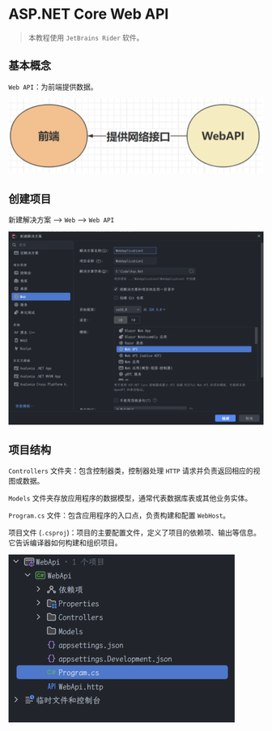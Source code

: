 # ASP.NET Core Web API

> 本教程使用 `JetBrains Rider` 软件。

## 基本概念

`Web API`：为前端提供数据。

![image-20240628162728321](assets/image-20240628162728321.png)

## 创建项目

新建解决方案 --> `Web` --> `Web API`

![image-20240628163159403](assets/image-20240628163159403.png)

## 项目结构

`Controllers` 文件夹：包含控制器类，控制器处理 `HTTP` 请求并负责返回相应的视图或数据。

`Models` 文件夹存放应用程序的数据模型，通常代表数据库表或其他业务实体。

`Program.cs` 文件：包含应用程序的入口点，负责构建和配置 `WebHost`。

项目文件 (`.csproj`)：项目的主要配置文件，定义了项目的依赖项、输出等信息。它告诉编译器如何构建和组织项目。

![image-20240628164319552](assets/image-20240628164319552.png)

